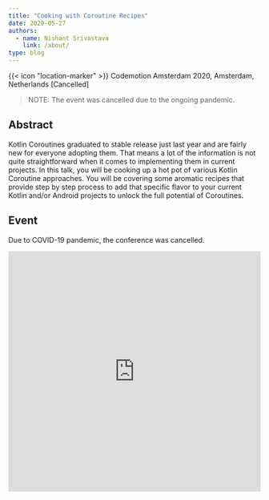 ```yaml
---
title: "Cooking with Coroutine Recipes"
date: 2020-05-27
authors:
  - name: Nishant Srivastava
    link: /about/
type: blog
---
```


{{< icon "location-marker" >}} Codemotion Amsterdam 2020, Amsterdam, Netherlands [Cancelled]

> NOTE: The event was cancelled due to the ongoing pandemic.

<!--more-->

## Abstract

Kotlin Coroutines graduated to stable release just last year and are fairly new for everyone adopting them. That means a lot of the information is not quite straightforward when it comes to implementing them in current projects. In this talk, you will be cooking up a hot pot of various Kotlin Coroutine approaches. You will be covering some aromatic recipes that provide step by step process to add that specific flavor to your current Kotlin and/or Android projects to unlock the full potential of Coroutines.

## Event

Due to COVID-19 pandemic, the conference was cancelled.

<iframe src="https://web.archive.org/web/20200215231124/https://events.codemotion.com/conferences/amsterdam/2020/speaker/5507/" frameborder="0" width="100%" height="480" allowfullscreen="true" mozallowfullscreen="true" webkitallowfullscreen="true"></iframe>
